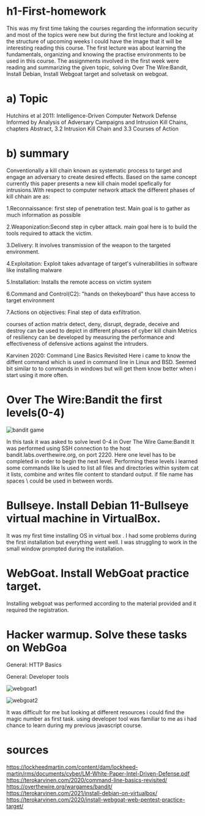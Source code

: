 # h1-First-homework
This was my first time taking the courses regarding the information security and most of the topics were new but during the first lecture and looking at the structure of upcoming weeks I could have the image that it will be interesting reading this course.
The first lecture was about learning the fundamentals, organizing and knowing the practise environments to be used in this course. The assignments involved in the first week were reading and summarizing the given topic, solving Over The Wire:Bandit, Install Debian, Install Webgoat target and solvetask on webgoat.

# a) Topic 
Hutchins et al 2011: Intelligence-Driven Computer Network Defense Informed by Analysis of Adversary Campaigns and Intrusion Kill Chains, chapters Abstract, 3.2 Intrusion Kill Chain and 3.3 Courses of Action
# b) summary
Conventionally a kill chain known as systematic process to target and engage an adversary to create desired effects. Based on the same concept currently this paper presents a new kill chain model spefically for intrusions.With respect to computer network attack the different phases of kill chhain are as:

1.Reconnaissance: first step of penetration test. Main goal is to gather as much information as possible

2.Weaponization:Second step in cyber attack. main goal here is to build the tools required to attack the victim.

3.Delivery: It involves transmission of the weapon to the targeted environment.

4.Exploitation: Exploit takes advantage of target's vulnerabilities in software like installing malware

5.Installation: Installs the remote access on victim system

6.Command and Control(C2): "hands on thekeyboard" thus have access to target environment

7.Actions on objectives: Final step of data exfiltration.

courses of action matrix detect, deny, disrupt, degrade, deceive and destroy can be used to depict in different phases of cyber kill chain
Metrics of resiliency can be developed by measuring the performance and effectiveness of defensive actions against the intruders.

Karvinen 2020: Command Line Basics Revisited
Here i came to know the diffent command which is used in command line in Linux and BSD. Seemed bit similar to to commands in windows but will get them know better when i start using it more often.

# Over The Wire:Bandit the first levels(0-4)
![bandit game](https://user-images.githubusercontent.com/122970395/214176935-94fd6e87-0545-44d1-aca3-9fa4248cc9f2.png)

In this task it was asked to solve level 0-4 in Over The Wire Game:Bandit
It was performed using SSH connection to the host bandit.labs.overthewire.org, on port 2220. 
Here one level has to be completed in order to begin the next level.
Performing these levels i learned some commands like
ls used to list all files and directories within system
cat it lists, combine and writes file content to standard output.
if file name has spaces \ could be used in between words.

# Bullseye. Install Debian 11-Bullseye virtual machine in VirtualBox.
It was my first time installing OS in virtual box . I had some problems during the first installation but everything went well. I was struggling to work in the small window prompted during the installation. 

# WebGoat. Install WebGoat practice target.
Installing webgoat was performed according to the material provided and it required the registration.
 
 # Hacker warmup. Solve these tasks on WebGoa
 General: HTTP Basics
 
General: Developer tools

   ![webgoat1](https://user-images.githubusercontent.com/122970395/214181422-1b591fba-8eee-4506-af14-fb971ff5a50d.png)
   
![webgoat2](https://user-images.githubusercontent.com/122970395/214181468-68f7c6db-5511-478c-9ae2-98d6456d712b.png)

It was difficult for me but looking at different resources i could find the magic number as first task. using developer tool was familiar to me as i had chance to learn during my previous javascript course.

# sources
https://lockheedmartin.com/content/dam/lockheed-martin/rms/documents/cyber/LM-White-Paper-Intel-Driven-Defense.pdf
https://terokarvinen.com/2020/command-line-basics-revisited/
https://overthewire.org/wargames/bandit/
https://terokarvinen.com/2021/install-debian-on-virtualbox/
https://terokarvinen.com/2020/install-webgoat-web-pentest-practice-target/

